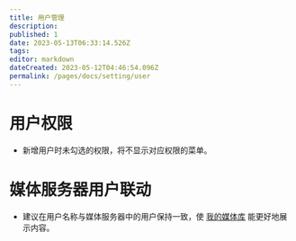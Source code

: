 ```yaml
---
title: 用户管理
description: 
published: 1
date: 2023-05-13T06:33:14.526Z
tags: 
editor: markdown
dateCreated: 2023-05-12T04:46:54.096Z
permalink: /pages/docs/setting/user
---
```


# 用户权限

- 新增用户时未勾选的权限，将不显示对应权限的菜单。

# 媒体服务器用户联动

- 建议在用户名称与媒体服务器中的用户保持一致，使 [我的媒体库](/我的媒体库) 能更好地展示内容。